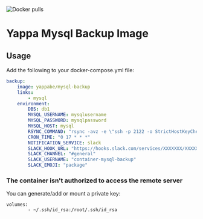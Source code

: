 ![Docker pulls](https://img.shields.io/docker/pulls/yappabe/mysql-backup.svg?style=flat)

# Yappa Mysql Backup Image

## Usage

Add the following to your docker-compose.yml file:

```YAML
backup:
    image: yappabe/mysql-backup
    links:
        - mysql
    environment:
        DBS: db1
        MYSQL_USERNAME: mysqlusername
        MYSQL_PASSWORD: mysqlpassword
        MYSQL_HOST: mysql
        RSYNC_COMMAND: "rsync -avz -e \"ssh -p 2122 -o StrictHostKeyChecking=no -o UserKnownHostsFile=/dev/null\" %DIR%/* user@host:/backup_path"
        CRON_TIME: "0 17 * * *"
        NOTIFICATION_SERVICE: slack
        SLACK_HOOK_URL: "https://hooks.slack.com/services/XXXXXXX/XXXXXXX/XXXXXXXXXXXXXX"
        SLACK_CHANNEL: "#general"
        SLACK_USERNAME: "container-mysql-backup"
        SLACK_EMOJI: "package"
```

### The container isn't authorized to access the remote server

You can generate/add or mount a private key:

```
volumes:
        - ~/.ssh/id_rsa:/root/.ssh/id_rsa
```

